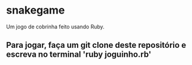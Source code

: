 # snakegame
Um jogo de cobrinha feito usando Ruby.


## Para jogar, faça um git clone deste repositório e escreva no terminal 'ruby joguinho.rb'
